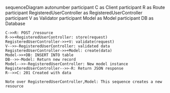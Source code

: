 sequenceDiagram
    autonumber
    participant C as Client
    participant R as Route
    participant RegisteredUserController as RegisteredUserController
    participant V as Validator
    participant Model as Model
    participant DB as Database
    
    C->>R: POST /resource
    R->>+RegisteredUserController: store(request)
    RegisteredUserController->>+V: validate(request)
    V-->>-RegisteredUserController: validated data
    RegisteredUserController->>+Model: create(data)
    Model->>+DB: INSERT INTO table
    DB-->>-Model: Return new record
    Model-->>-RegisteredUserController: New model instance
    RegisteredUserController-->>-R: Return JSON response
    R-->>C: 201 Created with data
    
    Note over RegisteredUserController,Model: This sequence creates a new resource
  